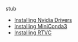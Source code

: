 
stub

* [Installing Nvidia Drivers](https://github.com/CorentinJ/Real-Time-Voice-Cloning/wiki/Installation-Ubuntu-20.04---Nvidia-Drivers)
* [Installing MiniConda3]()
* [Installing RTVC]()